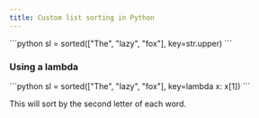 ```yaml
---
title: Custom list sorting in Python
---
```


<div markdown="1" class="ans">
```python
sl = sorted(["The", "lazy", "fox"], key=str.upper)
```
</div>

### Using a lambda
<div markdown="1" class="ans">
```python
sl = sorted(["The", "lazy", "fox"], key=lambda x: x[1])
```
</div>

This will sort by the second letter of each word.
